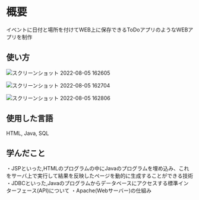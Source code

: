 # 概要
イベントに日付と場所を付けてWEB上に保存できるToDoアプリのようなWEBアプリを制作

## 使い方
![スクリーンショット 2022-08-05 162605](https://user-images.githubusercontent.com/106091028/183028027-1b687019-78ad-460b-b088-53a5cd203b63.png)

![スクリーンショット 2022-08-05 162704](https://user-images.githubusercontent.com/106091028/183028071-eb6b65ef-cdcf-40f5-a2de-52b21603167e.png)

![スクリーンショット 2022-08-05 162806](https://user-images.githubusercontent.com/106091028/183028092-e55ff75a-e12b-429d-8c4a-65761bed2e86.png)


## 使用した言語
HTML, Java, SQL


## 学んだこと
・JSPといった,HTMLのプログラムの中にJavaのプログラムを埋め込み、これをサーバ上で実行して結果を反映したページを動的に生成することができる技術
・JDBCといった,Javaのプログラムからデータベースにアクセスする標準インターフェース(API)について
・Apache(Webサーバー)の仕組み
